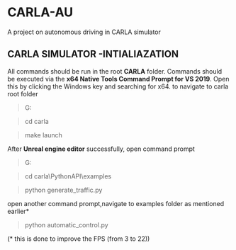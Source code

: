 # CARLA-AU
A project on autonomous driving in CARLA simulator
## CARLA SIMULATOR -INTIALIAZATION

All commands should be run in the root __CARLA__ folder.
Commands should be executed via the __x64 Native Tools Command Prompt for VS 2019__. Open this by clicking the Windows key and searching for x64.
to navigate to carla root folder

> G:

>cd carla

>make launch

After __Unreal engine editor__ successfully, open command prompt 

>G:

> cd carla\PythonAPI\examples

> python generate_traffic.py

open another command prompt,navigate to examples folder as mentioned earlier*

>python automatic_control.py

(* this is done to improve the FPS (from 3 to 22))
